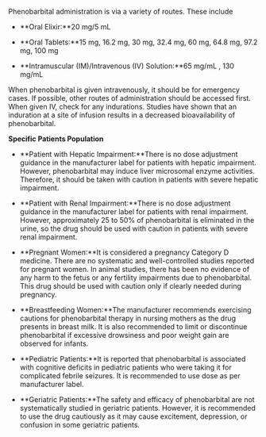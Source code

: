 Phenobarbital administration is via a variety of routes. These include

- **Oral Elixir:**20 mg/5 mL

- **Oral Tablets:**15 mg, 16.2 mg, 30 mg, 32.4 mg, 60 mg, 64.8 mg, 97.2 mg, 100 mg

- **Intramuscular (IM)/Intravenous (IV) Solution:**65 mg/mL , 130 mg/mL

When phenobarbital is given intravenously, it should be for emergency cases. If possible, other routes of administration should be accessed first. When given IV, check for any indurations. Studies have shown that an induration at a site of infusion results in a decreased bioavailability of phenobarbital.

**Specific Patients Population**

- **Patient with Hepatic Impairment:**There is no dose adjustment guidance in the manufacturer label for patients with hepatic impairment. However, phenobarbital may induce liver microsomal enzyme activities. Therefore, it should be taken with caution in patients with severe hepatic impairment.

- **Patient with Renal Impairment:**There is no dose adjustment guidance in the manufacturer label for patients with renal impairment. However, approximately 25 to 50% of phenobarbital is eliminated in the urine, so the drug should be used with caution in patients with severe renal impairment.

- **Pregnant Women:**It is considered a pregnancy Category D medicine. There are no systematic and well-controlled studies reported for pregnant women. In animal studies, there has been no evidence of any harm to the fetus or any fertility impairments due to phenobarbital. This drug should be used with caution only if clearly needed during pregnancy.

- **Breastfeeding Women:**The manufacturer recommends exercising cautions for phenobarbital therapy in nursing mothers as the drug presents in breast milk. It is also recommended to limit or discontinue phenobarbital if excessive drowsiness and poor weight gain are observed for infants.

- **Pediatric Patients:**It is reported that phenobarbital is associated with cognitive deficits in pediatric patients who were taking it for complicated febrile seizures. It is recommended to use dose as per manufacturer label.

- **Geriatric Patients:**The safety and efficacy of phenobarbital are not systematically studied in geriatric patients. However, it is recommended to use the drug cautiously as it may cause excitement, depression, or confusion in some geriatric patients.